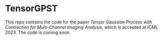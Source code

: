 # TensorGPST

This repo contains the code for the paper *Tensor Gaussian Process with Contraction for Multi-Channel Imaging Analysis*, which is accepted at ICML 2023. The code is coming soon.
